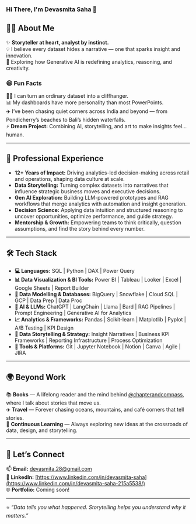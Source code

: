 ### Hi There, I'm Devasmita Saha 👋  

## 🧑‍💻 About Me  
✨ **Storyteller at heart, analyst by instinct.**  
💡 I believe every dataset hides a narrative — one that sparks insight and innovation.  
🤖 Exploring how Generative AI is redefining analytics, reasoning, and creativity.  

### 😄 Fun Facts  
🧙‍♀️ I can turn an ordinary dataset into a cliffhanger.  
📊 My dashboards have more personality than most PowerPoints.  
✈️ I’ve been chasing quiet corners across India and beyond — from Pondicherry’s beaches to Bali’s hidden waterfalls.  
⚡ **Dream Project:** Combining AI, storytelling, and art to make insights feel… human.  

     

---

## 🧩 Professional Experience  
- **12+ Years of Impact:** Driving analytics-led decision-making across retail and operations, shaping data culture at scale.  
- **Data Storytelling:** Turning complex datasets into narratives that influence strategic business moves and executive decisions.  
- **Gen AI Exploration:** Building LLM-powered prototypes and RAG workflows that merge analytics with automation and insight generation.  
- **Decision Science:** Applying data intuition and structured reasoning to uncover opportunities, optimize performance, and guide strategy.  
- **Mentorship & Growth:** Empowering teams to think critically, question assumptions, and find the story behind every number. 


---

## 🛠️ Tech Stack

- **💻 Languages:** SQL | Python | DAX | Power Query  
- **📊 Data Visualization & BI Tools:** Power BI | Tableau | Looker | Excel | Google Sheets | Report Builder  
- **🧩 Data Modelling & Databases:** BigQuery | Snowflake | Cloud SQL | GCP | Data Prep | Data Proc  
- **🤖 AI & LLMs:** ChatGPT | LangChain | Llama | Bard | RAG Pipelines | Prompt Engineering | Generative AI for Analytics  
- **📈 Analytics & Frameworks:** Pandas | Scikit-learn | Matplotlib | Pyplot | A/B Testing | KPI Design  
- **🧠 Data Storytelling & Strategy:** Insight Narratives | Business KPI Frameworks | Reporting Infrastructure | Process Optimization  
- **🧰 Tools & Platforms:** Git | Jupyter Notebook | Notion | Canva | Agile | JIRA  

---

## 🌍 Beyond Work  

📚 **Books** — A lifelong reader and the mind behind [@chapterandcompass](https://www.instagram.com/chapterandcompass), where I talk about stories that move us.  
✈️ **Travel** — Forever chasing oceans, mountains, and café corners that tell stories.  
🌱 **Continuous Learning** — Always exploring new ideas at the crossroads of data, design, and storytelling.  


---

## 💬 Let’s Connect  
📫 **Email:** [devasmita.28@gmail.com](mailto:devasmita.saha@example.com)  
💼 **LinkedIn:** [https://www.linkedin.com/in/devasmita-saha](https://www.linkedin.com/in/devasmita-saha-215a5538/)  
🌐 **Portfolio:** Coming soon!  

---

⭐ *“Data tells you what happened. Storytelling helps you understand why it matters.”*
